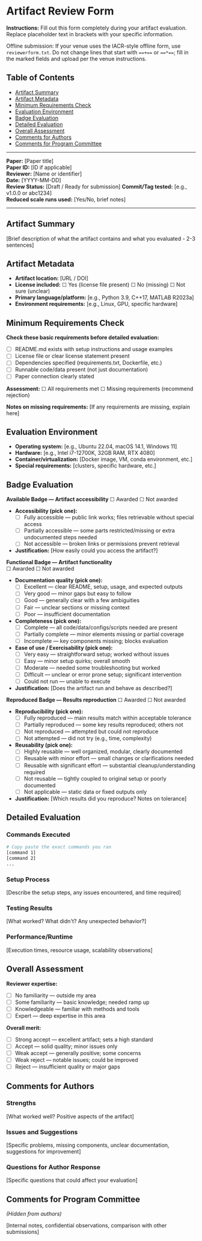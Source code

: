 # Artifact Review Form

**Instructions:** Fill out this form completely during your artifact evaluation. Replace placeholder text in brackets with your specific information.

Offline submission: If your venue uses the IACR-style offline form, use `reviewerform.txt`. 
Do not change lines that start with `==+==` or `==*==`; fill in the marked fields and upload per the venue instructions.

## Table of Contents

- [Artifact Summary](#artifact-summary)
- [Artifact Metadata](#artifact-metadata)
- [Minimum Requirements Check](#minimum-requirements-check)
- [Evaluation Environment](#evaluation-environment)
- [Badge Evaluation](#badge-evaluation)
- [Detailed Evaluation](#detailed-evaluation)
- [Overall Assessment](#overall-assessment)
- [Comments for Authors](#comments-for-authors)
- [Comments for Program Committee](#comments-for-program-committee)

---

**Paper:** [Paper title]  
**Paper ID:** [ID if applicable]  
**Reviewer:** [Name or identifier]  
**Date:** [YYYY-MM-DD]  
**Review Status:** [Draft / Ready for submission]
**Commit/Tag tested:** [e.g., v1.0.0 or abc1234]  
**Reduced scale runs used:** [Yes/No, brief notes]

---

## Artifact Summary

[Brief description of what the artifact contains and what you evaluated - 2-3 sentences]

## Artifact Metadata

- **Artifact location:** [URL / DOI]
- **License included:** ☐ Yes (license file present) ☐ No (missing) ☐ Not sure (unclear)
- **Primary language/platform:** [e.g., Python 3.9, C++17, MATLAB R2023a]
- **Environment requirements:** [e.g., Linux, GPU, specific hardware]

## Minimum Requirements Check

**Check these basic requirements before detailed evaluation:**

- ☐ README.md exists with setup instructions and usage examples
- ☐ License file or clear license statement present
- ☐ Dependencies specified (requirements.txt, Dockerfile, etc.)
- ☐ Runnable code/data present (not just documentation)
- ☐ Paper connection clearly stated

**Assessment:** ☐ All requirements met ☐ Missing requirements (recommend rejection)

**Notes on missing requirements:** [If any requirements are missing, explain here]

## Evaluation Environment

- **Operating system:** [e.g., Ubuntu 22.04, macOS 14.1, Windows 11]
- **Hardware:** [e.g., Intel i7-12700K, 32GB RAM, RTX 4080]
- **Container/virtualization:** [Docker image, VM, conda environment, etc.]
- **Special requirements:** [clusters, specific hardware, etc.]

## Badge Evaluation

**Available Badge — Artifact accessibility**
☐ Awarded ☐ Not awarded

- **Accessibility (pick one):**
	- ☐ Fully accessible — public link works; files retrievable without special access
	- ☐ Partially accessible — some parts restricted/missing or extra undocumented steps needed
	- ☐ Not accessible — broken links or permissions prevent retrieval
- **Justification:** [How easily could you access the artifact?]

**Functional Badge — Artifact functionality**  
☐ Awarded ☐ Not awarded

- **Documentation quality (pick one):**
	- ☐ Excellent — clear README, setup, usage, and expected outputs
	- ☐ Very good — minor gaps but easy to follow
	- ☐ Good — generally clear with a few ambiguities
	- ☐ Fair — unclear sections or missing context
	- ☐ Poor — insufficient documentation
- **Completeness (pick one):**
	- ☐ Complete — all code/data/configs/scripts needed are present
	- ☐ Partially complete — minor elements missing or partial coverage
	- ☐ Incomplete — key components missing; blocks evaluation
- **Ease of use / Exercisability (pick one):**
	- ☐ Very easy — straightforward setup; worked without issues
	- ☐ Easy — minor setup quirks; overall smooth
	- ☐ Moderate — needed some troubleshooting but worked
	- ☐ Difficult — unclear or error prone setup; significant intervention
	- ☐ Could not run — unable to execute
- **Justification:** [Does the artifact run and behave as described?]

**Reproduced Badge — Results reproduction**
☐ Awarded ☐ Not awarded

- **Reproducibility (pick one):**
	- ☐ Fully reproduced — main results match within acceptable tolerance
	- ☐ Partially reproduced — some key results reproduced; others not
	- ☐ Not reproduced — attempted but could not reproduce
	- ☐ Not attempted — did not try (e.g., time, complexity)
- **Reusability (pick one):**
	- ☐ Highly reusable — well organized, modular, clearly documented
	- ☐ Reusable with minor effort — small changes or clarifications needed
	- ☐ Reusable with significant effort — substantial cleanup/understanding required
	- ☐ Not reusable — tightly coupled to original setup or poorly documented
	- ☐ Not applicable — static data or fixed outputs only
- **Justification:** [Which results did you reproduce? Notes on tolerance]

## Detailed Evaluation

### Commands Executed
```bash
# Copy paste the exact commands you ran
[command 1]
[command 2]
...
```

### Setup Process
[Describe the setup steps, any issues encountered, and time required]

### Testing Results
[What worked? What didn't? Any unexpected behavior?]

### Performance/Runtime
[Execution times, resource usage, scalability observations]

## Overall Assessment

**Reviewer expertise:**
- ☐ No familiarity — outside my area
- ☐ Some familiarity — basic knowledge; needed ramp up
- ☐ Knowledgeable — familiar with methods and tools
- ☐ Expert — deep expertise in this area

**Overall merit:**
- ☐ Strong accept — excellent artifact; sets a high standard
- ☐ Accept — solid quality; minor issues only
- ☐ Weak accept — generally positive; some concerns
- ☐ Weak reject — notable issues; could be improved
- ☐ Reject — insufficient quality or major gaps

## Comments for Authors

### Strengths
[What worked well? Positive aspects of the artifact]

### Issues and Suggestions
[Specific problems, missing components, unclear documentation, suggestions for improvement]

### Questions for Author Response
[Specific questions that could affect your evaluation]

## Comments for Program Committee
*(Hidden from authors)*

[Internal notes, confidential observations, comparison with other submissions]
